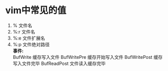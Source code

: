 # vim中常见的值
1. %   文件名  
2. %:r 文件名  
3. %:e 文件扩展名  
4. %:p 文件绝对路径  
**事件:**   
BufWrite        缓存写入文件
BufWritePre     缓存开始写入文件
BufWritePost    缓存写入文件完毕
BufReadPost     文件读入缓存完毕
